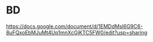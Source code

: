 # BD
https://docs.google.com/document/d/1EMDdMsl6G9C6-8uFQxoEbMJuMt4Up1mnXcGjKTC5FW0/edit?usp=sharing
